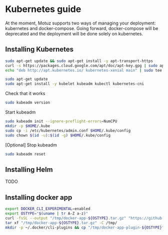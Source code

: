 # Kubernetes guide

At the moment, Motuz supports two ways of managing your deployment: kubernetes and docker-compose. Going forward, docker-compose will be deprecated and the deployment will be done solely on kubernetes.


## Installing Kubernetes

```bash
sudo apt-get update && sudo apt-get install -y apt-transport-https
curl -s https://packages.cloud.google.com/apt/doc/apt-key.gpg | sudo apt-key add -
echo "deb http://apt.kubernetes.io/ kubernetes-xenial main" | sudo tee -a /etc/apt/sources.list.d/kubernetes.list

sudo apt-get update
sudo apt-get install -y kubelet kubeadm kubectl kubernetes-cni
```

Check that it works

```bash
sudo kubeadm version
```


Start kubeadm

```bash
sudo kubeadm init --ignore-preflight-errors=NumCPU
mkdir -p $HOME/.kube
sudo cp -i /etc/kubernetes/admin.conf $HOME/.kube/config
sudo chown $(id -u):$(id -g) $HOME/.kube/config
```

[Optional] Stop kubeadm

```bash
sudo kubeadm reset
```

## Installing Helm

TODO


## Installing docker app

```bash
export DOCKER_CLI_EXPERIMENTAL=enabled
export OSTYPE="$(uname | tr A-Z a-z)"
curl -fsSL --output "/tmp/docker-app-${OSTYPE}.tar.gz" "https://github.com/docker/app/releases/download/v0.8.0/docker-app-${OSTYPE}.tar.gz"
tar xf "/tmp/docker-app-${OSTYPE}.tar.gz" -C /tmp/
mkdir -p ~/.docker/cli-plugins && cp "/tmp/docker-app-plugin-${OSTYPE}" ~/.docker/cli-plugins/docker-app

```